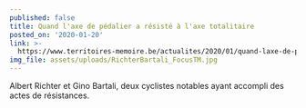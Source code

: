 ```yaml
---
published: false
title: Quand l'axe de pédalier a résisté à l'axe totalitaire
posted_on: '2020-01-20'
link: >-
  https://www.territoires-memoire.be/actualites/2020/01/quand-laxe-de-pedalier-a-resiste-a-laxe-totalitaire/
img_file: assets/uploads/RichterBartali_FocusTM.jpg
---
```

Albert Richter et Gino Bartali, deux cyclistes notables ayant accompli des actes de résistances.
